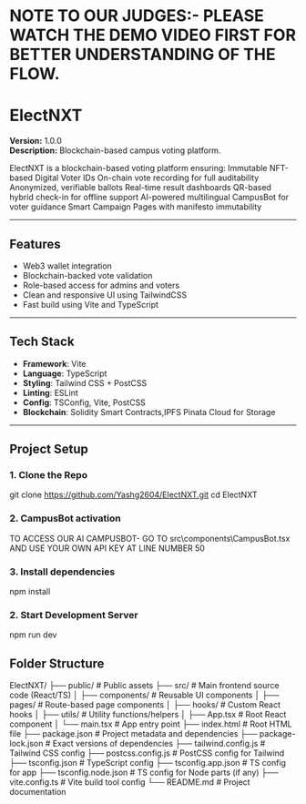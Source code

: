 # NOTE TO OUR JUDGES:- PLEASE WATCH THE DEMO VIDEO FIRST FOR BETTER UNDERSTANDING OF THE FLOW.


# ElectNXT

**Version:** 1.0.0  
**Description:** Blockchain-based campus voting platform.

ElectNXT is a blockchain-based voting platform ensuring:
Immutable NFT-based Digital Voter IDs
On-chain vote recording for full auditability
Anonymized, verifiable ballots
Real-time result dashboards
QR-based hybrid check-in for offline support
AI-powered multilingual CampusBot for voter guidance
Smart Campaign Pages with manifesto immutability



---

##  Features

- Web3 wallet integration  
- Blockchain-backed vote validation  
- Role-based access for admins and voters  
- Clean and responsive UI using TailwindCSS  
- Fast build using Vite and TypeScript  

---

##  Tech Stack
- **Framework**: Vite  
- **Language**: TypeScript  
- **Styling**: Tailwind CSS + PostCSS  
- **Linting**: ESLint  
- **Config**: TSConfig, Vite, PostCSS
- **Blockchain**: Solidity Smart Contracts,IPFS Pinata Cloud for Storage

---

##  Project Setup

### 1. Clone the Repo

git clone https://github.com/Yashg2604/ElectNXT.git
cd ElectNXT

### 2. CampusBot activation
TO ACCESS OUR AI CAMPUSBOT- GO TO src\components\CampusBot.tsx AND USE YOUR OWN API KEY AT LINE NUMBER 50

### 3. Install dependencies 

npm install

### 2. Start Development Server
npm run dev

## Folder Structure
ElectNXT/
├── public/                     # Public assets
├── src/                        # Main frontend source code (React/TS)
│   ├── components/             # Reusable UI components
│   ├── pages/                  # Route-based page components
│   ├── hooks/                  # Custom React hooks
│   ├── utils/                  # Utility functions/helpers
│   ├── App.tsx                 # Root React component
│   └── main.tsx                # App entry point
├── index.html                  # Root HTML file
├── package.json                # Project metadata and dependencies
├── package-lock.json           # Exact versions of dependencies
├── tailwind.config.js          # Tailwind CSS config
├── postcss.config.js           # PostCSS config for Tailwind
├── tsconfig.json               # TypeScript config
├── tsconfig.app.json           # TS config for app
├── tsconfig.node.json          # TS config for Node parts (if any)
├── vite.config.ts              # Vite build tool config
└── README.md                   # Project documentation
